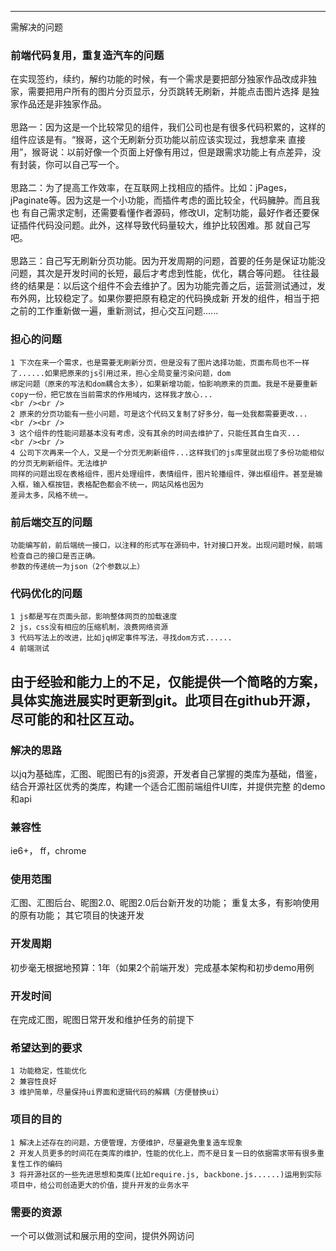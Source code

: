 ------
需解决的问题
### 前端代码复用，重复造汽车的问题
在实现签约，续约，解约功能的时候，有一个需求是要把部分独家作品改成非独家，需要把用户所有的图片分页显示，分页跳转无刷新，并能点击图片选择
是独家作品还是非独家作品。
<br /><br />
	思路一：因为这是一个比较常见的组件，我们公司也是有很多代码积累的，这样的组件应该是有。“猴哥，这个无刷新分页功能以前应该实现过，我想拿来
	直接用”，猴哥说：以前好像一个页面上好像有用过，但是跟需求功能上有点差异，没有封装，你可以自己写一个。
<br /><br />
	思路二：为了提高工作效率，在互联网上找相应的插件。比如：jPages，jPaginate等。因为这是一个小功能，而插件考虑的面比较全，代码臃肿。而且我也
	有自己需求定制，还需要看懂作者源码，修改UI，定制功能，最好作者还要保证插件代码没问题。此外，这样导致代码量较大，维护比较困难。那
	就自己写吧。
<br /><br />
	思路三：自己写无刷新分页功能。因为开发周期的问题，首要的任务是保证功能没问题，其次是开发时间的长短，最后才考虑到性能，优化，耦合等问题。
	往往最终的结果是：以后这个组件不会去维护了。因为功能完善之后，运营测试通过，发布外网，比较稳定了。如果你要把原有稳定的代码换成新
	开发的组件，相当于把之前的工作重新做一遍，重新测试，担心交互问题......

### 担心的问题
	1 下次在来一个需求，也是需要无刷新分页，但是没有了图片选择功能，页面布局也不一样了......如果把原来的js引用过来，担心全局变量污染问题，dom
	绑定问题（原来的写法和dom耦合太多），如果新增功能，怕影响原来的页面。我是不是要重新copy一份，把它放在当前需求的作用域内，这样我才放心...
	<br /><br />
	2 原来的分页功能有一些小问题，可是这个代码又复制了好多分，每一处我都需要更改...
	<br /><br />
	3 这个组件的性能问题基本没有考虑，没有其余的时间去维护了，只能任其自生自灭...
	<br /><br />
	4 公司下次再来一个人，又是一个分页无刷新组件...这样我们的js库里就出现了多份功能相似的分页无刷新组件。无法维护
	同样的问题出现在表格组件，图片处理组件，表情组件，图片轮播组件，弹出框组件。甚至是输入框，输入框按钮，表格配色都会不统一，网站风格也因为
	差异太多，风格不统一。

### 前后端交互的问题
	功能编写前，前后端统一接口，以注释的形式写在源码中，针对接口开发。出现问题时候，前端检查自己的接口是否正确。
	参数的传递统一为json（2个参数以上）
								
### 代码优化的问题
	1 js都是写在页面头部，影响整体网页的加载速度
	2 js，css没有相应的压缩机制，浪费网络资源
	3 代码写法上的改进，比如jq绑定事件写法，寻找dom方式......
	4 前端测试


由于经验和能力上的不足，仅能提供一个简略的方案，具体实施进展实时更新到git。此项目在github开源，尽可能的和社区互动。
------

### 解决的思路
以jq为基础库，汇图、昵图已有的js资源，开发者自己掌握的类库为基础，借鉴，结合开源社区优秀的类库，构建一个适合汇图前端组件UI库，并提供完整
的demo和api

### 兼容性
ie6+， ff，chrome

### 使用范围
汇图、汇图后台、昵图2.0、昵图2.0后台新开发的功能；
重复太多，有影响使用的原有功能；
其它项目的快速开发

### 开发周期
初步毫无根据地预算：1年（如果2个前端开发）完成基本架构和初步demo用例

### 开发时间
在完成汇图，昵图日常开发和维护任务的前提下

### 希望达到的要求
	1 功能稳定，性能优化
	2 兼容性良好
	3 维护简单，尽量保持ui界面和逻辑代码的解耦（方便替换ui）

### 项目的目的
	1 解决上述存在的问题，方便管理，方便维护，尽量避免重复造车现象
	2 开发人员更多的时间花在类库的维护，性能的优化上，而不是日复一日的依据需求带有很多重复性工作的编码
	3 将开源社区的一些先进思想和类库(比如require.js, backbone.js......)运用到实际项目中，给公司创造更大的价值，提升开发的业务水平

### 需要的资源
一个可以做测试和展示用的空间，提供外网访问




